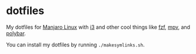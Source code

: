 # dotfiles

My dotfiles for [Manjaro Linux](https://manjaro.org) with [i3](https://i3wm.org) and other cool things like [fzf](https://github.com/junegunn/fzf), [mpv](https://github.com/mpv-player/mpv), and [polybar](https://github.com/jaagr/polybar).

You can install my dotfiles by running `./makesymlinks.sh`.
